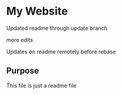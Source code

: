 # My Website

Updated readme through update branch

more edits

Updates on readme remotely before rebase

## Purpose
This file is just a readme file
